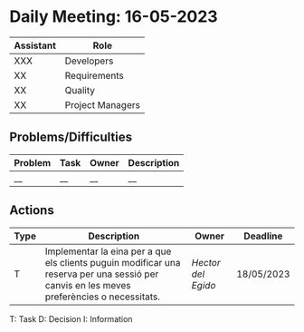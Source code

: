 # Daily Meeting: 16-05-2023

| Assistant | Role             |  
|-----------|------------------|
| XXX       | Developers       |   
| XX        | Requirements     |  
| XX        | Quality          |
| XX        | Project Managers |

## Problems/Difficulties

| Problem | Task | Owner | Description |
|---------|------|-------|-------------|
| __      | __   | __    | __          |


## Actions

| Type | Description                                    | Owner              | Deadline   |
|------|------------------------------------------------|--------------------|------------|
| T    | Implementar la eina per a que els clients puguin modificar una reserva per una sessió per canvis en les meves preferències o necessitats. | _Hector del Egido_ | 18/05/2023 |

T: Task
D: Decision
I: Information